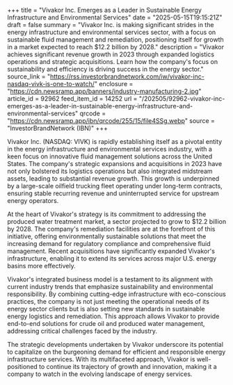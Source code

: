 +++
title = "Vivakor Inc. Emerges as a Leader in Sustainable Energy Infrastructure and Environmental Services"
date = "2025-05-15T19:15:21Z"
draft = false
summary = "Vivakor Inc. is making significant strides in the energy infrastructure and environmental services sector, with a focus on sustainable fluid management and remediation, positioning itself for growth in a market expected to reach $12.2 billion by 2028."
description = "Vivakor achieves significant revenue growth in 2023 through expanded logistics operations and strategic acquisitions. Learn how the company's focus on sustainability and efficiency is driving success in the energy sector."
source_link = "https://rss.investorbrandnetwork.com/iw/vivakor-inc-nasdaq-vivk-is-one-to-watch/"
enclosure = "https://cdn.newsramp.app/banners/industry-manufacturing-2.jpg"
article_id = 92962
feed_item_id = 14252
url = "/202505/92962-vivakor-inc-emerges-as-a-leader-in-sustainable-energy-infrastructure-and-environmental-services"
qrcode = "https://cdn.newsramp.app/ibn/qrcode/255/15/file4SSg.webp"
source = "InvestorBrandNetwork (IBN)"
+++

<p>Vivakor Inc. (NASDAQ: VIVK) is rapidly establishing itself as a pivotal entity in the energy infrastructure and environmental services industry, with a keen focus on innovative fluid management solutions across the United States. The company's strategic expansions and acquisitions in 2023 have not only bolstered its logistics operations but also integrated midstream assets, leading to substantial revenue growth. This growth is underpinned by a large-scale oilfield trucking fleet operating under long-term contracts, ensuring stable recurring revenue and uninterrupted service for upstream energy operators.</p><p>At the heart of Vivakor's strategy is its commitment to addressing the produced water treatment market, a sector projected to grow to $12.2 billion by 2028. The company's remediation facilities are at the forefront of this initiative, offering environmentally sustainable solutions that meet the increasing demand for regulatory compliance and comprehensive fluid management. Recent acquisitions have significantly expanded Vivakor's infrastructure, enabling it to extend its services across major U.S. energy basins more effectively.</p><p>Vivakor's integrated business model is a testament to its alignment with current industry trends that emphasize sustainability and environmental responsibility. By combining cutting-edge infrastructure with eco-conscious practices, the company is not just meeting the operational needs of its energy sector clients but is also setting new standards in sustainable energy logistics and remediation. This approach allows Vivakor to provide end-to-end solutions for crude oil and produced water management, addressing critical challenges faced by the industry.</p><p>The strategic developments undertaken by Vivakor underscore its potential to capitalize on the burgeoning demand for efficient and responsible energy infrastructure services. With its multifaceted approach, Vivakor is well-positioned to continue its trajectory of growth and innovation, making it a company to watch in the evolving landscape of energy services.</p>